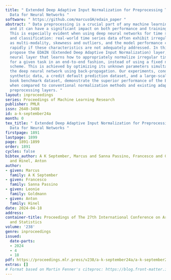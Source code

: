 ```yaml
---
title: " Extended Deep Adaptive Input Normalization for Preprocessing Time Series
  Data for Neural Networks "
software: " https://github.com/marcusGH/edain_paper "
abstract: " Data preprocessing is a crucial part of any machine learning pipeline,
  and it can have a significant impact on both performance and training efficiency.
  This is especially evident when using deep neural networks for time series prediction
  and classification: real-world time series data often exhibit irregularities such
  as multi-modality, skewness and outliers, and the model performance can degrade
  rapidly if these characteristics are not adequately addressed. In this work, we
  propose the EDAIN (Extended Deep Adaptive Input Normalization) layer, a novel adaptive
  neural layer that learns how to appropriately normalize irregular time series data
  for a given task in an end-to-end fashion, instead of using a fixed normalization
  scheme. This is achieved by optimizing its unknown parameters simultaneously with
  the deep neural network using back-propagation. Our experiments, conducted using
  synthetic data, a credit default prediction dataset, and a large-scale limit order
  book benchmark dataset, demonstrate the superior performance of the EDAIN layer
  when compared to conventional normalization methods and existing adaptive time series
  preprocessing layers. "
layout: inproceedings
series: Proceedings of Machine Learning Research
publisher: PMLR
issn: 2640-3498
id: a-k-september24a
month: 0
tex_title: " Extended Deep Adaptive Input Normalization for Preprocessing Time Series
  Data for Neural Networks "
firstpage: 1891
lastpage: 1899
page: 1891-1899
order: 1891
cycles: false
bibtex_author: A K September, Marcus and Sanna Passino, Francesco and Goldmann, Leonie
  and Hinel, Anton
author:
- given: Marcus
  family: A K September
- given: Francesco
  family: Sanna Passino
- given: Leonie
  family: Goldmann
- given: Anton
  family: Hinel
date: 2024-04-18
address:
container-title: Proceedings of The 27th International Conference on Artificial Intelligence
  and Statistics
volume: '238'
genre: inproceedings
issued:
  date-parts:
  - 2024
  - 4
  - 18
pdf: https://proceedings.mlr.press/v238/a-k-september24a/a-k-september24a.pdf
extras: []
# Format based on Martin Fenner's citeproc: https://blog.front-matter.io/posts/citeproc-yaml-for-bibliographies/
---
```

